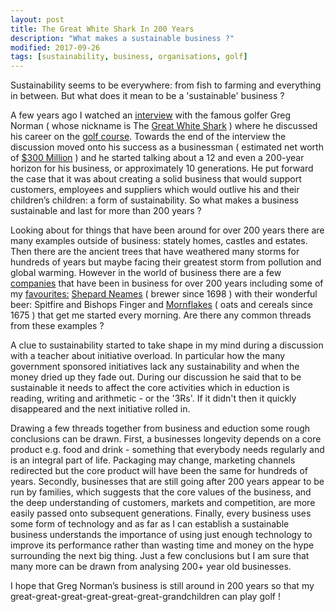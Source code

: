 ```yaml
---
layout: post
title: The Great White Shark In 200 Years
description: "What makes a sustainable business ?"
modified: 2017-09-26
tags: [sustainability, business, organisations, golf]
---
```


<p>
Sustainability seems to be everywhere: from fish to farming and everything in between. But what does it mean to be a 'sustainable' business ?
</p>

A few years ago I watched an
<a href="https://www.youtube.com/watch?v=1ODXzkT7Elc">interview</a>
with the famous golfer Greg Norman ( whose nickname is The
<a href="http://www.shark.com/">Great White Shark</a> ) where he discussed his career on the [golf course](https://en.wikipedia.org/wiki/Greg_Norman#Great_White_Shark_Enterprises).
Towards the end of the interview the discussion moved onto his success as a businessman ( estimated net worth of [$300 Million](http://www.therichest.com/celebnetworth/athletes/golfers/greg-norman-net-worth/) ) and he started talking about a 12 and even a 200-year horizon for his business, or approximately 10 generations. He put forward the case that it was about creating a solid business that would support customers, employees and suppliers which would outlive his and their children’s children: a form of sustainability. So what makes a business sustainable and last for more than 200 years ?  

Looking about for things that have been around for over 200 years there are many examples outside of business: stately homes, castles and estates.
Then there are the ancient trees that have weathered many storms for hundreds of years but maybe facing their greatest storm from pollution and global warming. However in the world of
business there are a few <a href="https://en.wikipedia.org/wiki/List_of_oldest_companies">companies</a>
that have been in business for over 200 years including
some of my <a href="https://en.wikipedia.org/wiki/List_of_oldest_companies" >favourites:</a>
[Shepard Neames](https://www.shepherdneame.co.uk/) ( brewer since 1698 ) with their wonderful beer: Spitfire and Bishops Finger  and
[Mornflakes](http://www.mornflake.com/home/) ( oats and cereals since 1675 ) that get me started every morning.  Are there any common threads from these examples ?

A clue to sustainability started to take shape in my mind during a discussion with a teacher about initiative overload. In particular how the many government sponsored initiatives lack any sustainability and when the money dried up they fade out. During our discussion he said that to be sustainable it needs to affect the core activities which in eduction is reading, writing and arithmetic - or the '3Rs'. If it didn't then it quickly disappeared and the next initiative rolled in.

Drawing a few threads together from business and eduction some rough conclusions can be drawn. First, a businesses longevity depends on a core product e.g. food and drink - something that everybody needs regularly and is an integral part of life. Packaging may change, marketing channels redirected but the core product will have been the same for hundreds of years. Secondly, businesses that are still going after 200 years appear to be run by families, which suggests that the core values of the business, and the deep understanding of customers, markets and competition, are more easily passed onto subsequent generations. Finally, every business uses some form of technology and as far as I can establish a sustainable business understands the importance of using just enough technology to improve its performance rather than wasting time and money on the hype surrounding the next big thing. Just a few conclusions but I am sure that many more can be drawn from analysing 200+ year old businesses.

I hope that Greg Norman’s business is still around in 200 years so that my great-great-great-great-great-great-grandchildren can play golf !
